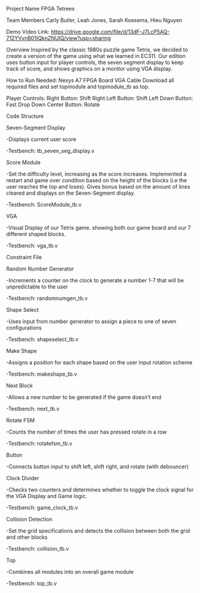 Project Name
FPGA Tetreex

Team Members
Carly Butler, Leah Jones, Sarah Koesema, Hieu Nguyen

Demo Video Link: https://drive.google.com/file/d/13dF-J7LcP5AQ-712YVvnB01IQknZNUIQ/view?usp=sharing


Overview
Inspired by the classic 1980s puzzle game Tetris, we decided to create a version of the game using what we learned in EC311. Our edition uses button input for player controls, the seven segment display to keep track of score, and shows graphics on a monitor using VGA display.

How to Run
Needed:
Nexys A7 FPGA Board
VGA Cable
Download all required files and set topmodule and topmodule_tb as top. 


Player Controls:
Right Button: Shift Right
Left Button: Shift Left
Down Button: Fast Drop Down
Center Button: Rotate

Code Structure


Seven-Segment Display

-Displays current user score

-Testbench: tb_seven_seg_display.v


Score Module

-Set the difficulty level, increasing as the score increases. Implemented a restart and game over condition based on the height of the blocks (i.e the user reaches the top and loses). Gives bonus based on the amount of lines cleared and displays on the Seven-Segment display.

-Testbench: ScoreModule_tb.v


VGA

-Visual Display of our Tetris game. showing both our game board and our 7 different shaped blocks. 

-Testbench: vga_tb.v


Constraint File 


Random Number Generator

-Increments a counter on the clock to generate a number 1-7 that will be unpredictable to the user

-Testbench: randomnumgen_tb.v


Shape Select

-Uses input from number generator to assign a piece to one of seven configurations

-Testbench: shapeselect_tb.v


Make Shape 

-Assigns a position for each shape based on the user input rotation scheme

-Testbench: makeshape_tb.v


Next Block

-Allows a new number to be generated if the game doesn’t end

-Testbench: next_tb.v


Rotate FSM

-Counts the number of times the user has pressed rotate in a row

-Testbench: rotatefsm_tb.v

Button

-Connects button input to shift left, shift right, and rotate (with debouncer)


Clock Divider 

-Checks two counters and determines whether to toggle the clock signal for the VGA Display and Game logic. 

-Testbench: game_clock_tb.v


Collision Detection

-Set the grid specifications and detects the collision between both the grid and other blocks 

-Testbench: collision_tb.v


Top

-Combines all modules into an overall game module

-Testbench: top_tb.v

	

